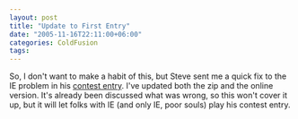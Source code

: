 ```yaml
---
layout: post
title: "Update to First Entry"
date: "2005-11-16T22:11:00+06:00"
categories: ColdFusion 
tags: 
---
```


So, I don't want to make a habit of this, but Steve sent me a quick fix to the IE problem in his <a href="http://ray.camdenfamily.com/index.cfm/2005/11/16/Intermediate-Contest-Entry-1">contest entry</a>. I've updated both the zip and the online version. It's already been discussed what was wrong, so this won't cover it up, but it will let folks with IE (and only IE, poor souls) play his contest entry.